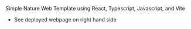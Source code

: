 Simple Nature Web Template using React, Typescript, Javascript, and Vite 
 - See deployed webpage on right hand side 
